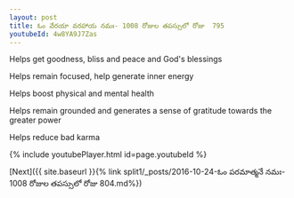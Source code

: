 ```yaml
---
layout: post
title: ఓం వేరయా వరహాయ నమః- 1008 రోజుల తపస్సులో రోజు  795
youtubeId: 4w8YA9J7Zas
---
```

 
 
Helps get goodness, bliss and peace and God's blessings
 
Helps remain focused, help generate inner energy 
 
Helps boost physical and mental health 
 
Helps remain grounded and generates a sense of gratitude towards the greater power 
 
Helps reduce bad karma
 
 
 
 


{% include youtubePlayer.html id=page.youtubeId %}
 
[Next]({{ site.baseurl }}{% link  split1/_posts/2016-10-24-ఓం పరమాత్మనే నమః- 1008 రోజుల తపస్సులో రోజు  804.md%})
 
